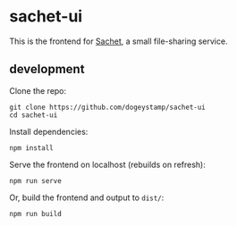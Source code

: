 # sachet-ui

This is the frontend for [Sachet](https://github.com/dogeystamp/sachet), a small file-sharing service.

## development

Clone the repo:

    git clone https://github.com/dogeystamp/sachet-ui
    cd sachet-ui

Install dependencies:

    npm install

Serve the frontend on localhost (rebuilds on refresh):

    npm run serve

Or, build the frontend and output to `dist/`:
    
    npm run build
